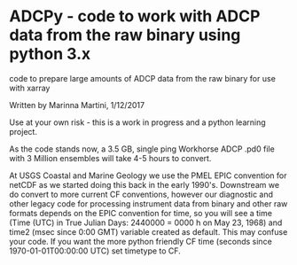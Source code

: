 # ADCPy - code to work with ADCP data from the raw binary using python 3.x

code to prepare large amounts of ADCP data from the raw binary for use with xarray

Written by Marinna Martini, 1/12/2017

Use at  your own risk - this is a work in progress and a python learning project.

As the code stands now, a 3.5 GB, single ping Workhorse ADCP .pd0 file with 3 Million ensembles will take 4-5 hours to convert.

At USGS Coastal and Marine Geology we use the PMEL EPIC convention for netCDF as we started doing this back in the early 1990's.  Downstream we do convert to more current CF conventions, however our diagnostic and other legacy code for processing instrument data from binary and other raw formats depends on the EPIC convention for time, so you will see a time (Time (UTC) in True Julian Days: 2440000 = 0000 h on May 23, 1968) and time2 (msec since 0:00 GMT) variable created as default.  This may confuse your code.  If you want the more python friendly CF time (seconds since 1970-01-01T00:00:00 UTC) set timetype to CF.
